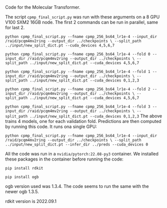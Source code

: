Code for the Molecular Transformer.

The script `cpmp_final_script.py` was run with these arguments on a 8 GPU V100 SXM2 16GB node. The first 2 commands can be run in parallel, same for last 2.


`
python cpmp_final_script.py --fname cpmp_256_bs64_lr1e-4 --input_dir /raid/pcqm4mv2ring --output_dir ../checkpoints \
  --split_path ../input/new_split_dict.pt --cuda_devices 4,5,6,7
`

`
python cpmp_final_script.py --fname cpmp_256_bs64_lr1e-4 --fold 0 --input_dir /raid/pcqm4mv2ring --output_dir ../checkpoints \
  --split_path ../input/new_split_dict.pt --cuda_devices 4,5,6,7
`

`
python cpmp_final_script.py --fname cpmp_256_bs64_lr1e-4 --fold 1 --input_dir /raid/pcqm4mv2ring --output_dir ../checkpoints \
  --split_path ../input/new_split_dict.pt --cuda_devices 0,1,2,3
`
  
`
python cpmp_final_script.py --fname cpmp_256_bs64_lr1e-4 --fold 2 --input_dir /raid/pcqm4mv2ring --output_dir ../checkpoints \
  --split_path ../input/new_split_dict.pt --cuda_devices 4,5,6,7
`

`
python cpmp_final_script.py --fname cpmp_256_bs64_lr1e-4 --fold 3 --input_dir /raid/pcqm4mv2ring --output_dir ../checkpoints \
  --split_path ../input/new_split_dict.pt --cuda_devices 0,1,2,3
`
The above trains 4 models, one for each validation fold. Predictions are then computed by running this code. It runs ona single GPU:

`
python cpmp_final_script.py --fname cpmp_256_bs64_lr1e-4 --input_dir /raid/pcqm4mv2ring --output_dir ../checkpoints \
  --split_path ../input/new_split_dict.pt --infer_dir ../preds --cuda_devices 0
`

All the code was run in a `nvidia/pytorch:22.08-py3` container. We installed these packages in the container before running the code:

`pip install rdkit`

`pip install ogb`

ogb version used was 1.3.4. The code seems to run the same with the newer ogb 1.3.5.

rdkit version is 2022.09.1
